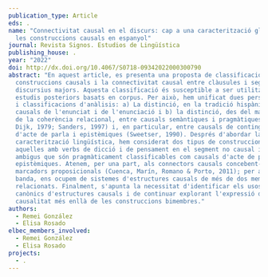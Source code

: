 ```yaml
---
publication_type: Article
eds: .
name: "Connectivitat causal en el discurs: cap a una caracterització global de
  les construccions causals en espanyol"
journal: Revista Signos. Estudios de Lingüística
publishing_house: .
year: "2022"
doi: http://dx.doi.org/10.4067/S0718-09342022000300790
abstract: "En aquest article, es presenta una proposta de classificació de les
  construccions causals i la connectivitat causal entre clàusules i segments
  discursius majors. Aquesta classificació és susceptible a ser utilitzada en
  estudis posteriors basats en corpus. Per això, hem unificat dues perspectives
  i classificacions d'anàlisis: a) La distinció, en la tradició hispànica, entre
  causals de l'enunciat i de l'enunciació i b) la distinció, des del marc teòric
  de la coherència relacional, entre causals semàntiques i pragmàtiques (van
  Dijk, 1979; Sanders, 1997) i, en particular, entre causals de contingut,
  d'acte de parla i epistèmiques (Sweetser, 1990). Després d'abordar la seva
  caracterització lingüística, hem considerat dos tipus de construccions,
  aquelles amb verbs de dicció i de pensament en el segment no causal i casos
  ambigus que són pragmàticament classificables com causals d'acte de parla i
  epistèmiques. Atenem, per una part, als connectors causals concebent-los com
  marcadors proposicionals (Cuenca, Marín, Romano & Porto, 2011); per altra
  banda, ens ocupem de sistemes d'estructures causals de més de dos membres
  relacionats. Finalment, s'apunta la necessitat d'identificar els usos no
  canònics d'estructures causals i de continuar explorant l'expressió de la
  causalitat més enllà de les construccions bimembres."
authors:
  - Remei González
  - Elisa Rosado
elbec_members_involved:
  - Remei González
  - Elisa Rosado
projects:
  - .
---
```

